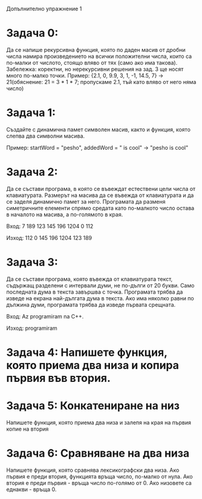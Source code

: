 Допълнително упражнение 1
# Задача 0:

Да се напише рекурсивна функция, която по даден масив от дробни числа намира произведението на всички положителни числа, които са по-малки от числото, стоящо вляво от тях (само ако има такова). Забележка: коректни, но нерекурсивни решения на зад. 3 ще носят много по-малко точки. Пример: {2.1, 0, 9.9, 3, 1, -1, 14.5, 7} -> 21(обяснение: 21 = 3 * 1 * 7; пропускаме 2.1, тъй като вляво от него няма число)
# Задача 1:

Създайте с динамична памет символен масив, както и функция, която слепва два символни масива.

Пример: startWord = "pesho", addedWord = " is cool" -> "pesho is cool"
# Задача 2:

Да се състави програма, в която се въвеждат естествени цели числа от клавиатурата. Размерът на масива да се въвежда от клавиатурата и да се заделя динамично памет за него. Програмата да разменя симетричните елементи спрямо средата като по-малкото число остава в началото на масива, а по-голямото в края.

Вход: 7 189 123 145 196 1204 0 112

Изход: 112 0 145 196 1204 123 189

# Задача 3:

Да се състави програма, която въвежда от клавиатурата текст, съдържащ разделени с интервали думи, не по-дълги от 20 букви. Само последната дума в текста завършва с точка. Програмата трябва да изведе на екрана най-дългата дума в текста. Ако има няколко равни по дължина думи, програмата трябва да изведе първата срещната.

Вход: Az programiram na C++.

Изход: programiram

# Задача 4: Напишете функция, която приема два низа и копира първия във втория.

# Задача 5: Конкатениране на низ

Напишете функция, която приема два низа и залепя на края на първия копие на втория

# Задача 6: Сравняване на два низа

Напишете функция, която сравнява лексикографски два низа. Ако първия е преди втория, функцията връща число, по-малко от нула. Ако втория е преди първия - връща число по-голямо от 0. Ако низовете са еднакви - връща 0.
